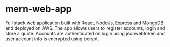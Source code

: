 # mern-web-app
Full stack web application built with React, NodeJs, Express and MongoDB and deployed on AWS.
The app allows users to register accounts, login and store a quote. Accounts are authenticated on login using jsonwebtoken and user account info is encrypted using bcrypt.
